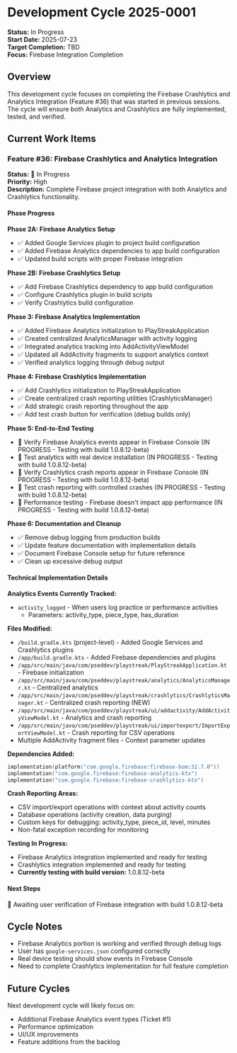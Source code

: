 # Development Cycle 2025-0001

**Status:** In Progress  
**Start Date:** 2025-07-23  
**Target Completion:** TBD  
**Focus:** Firebase Integration Completion

## Overview

This development cycle focuses on completing the Firebase Crashlytics and Analytics Integration (Feature #36) that was started in previous sessions. The cycle will ensure both Analytics and Crashlytics are fully implemented, tested, and verified.

## Current Work Items

### Feature #36: Firebase Crashlytics and Analytics Integration

**Status:** 🔄 In Progress  
**Priority:** High  
**Description:** Complete Firebase project integration with both Analytics and Crashlytics functionality.

#### Phase Progress

**Phase 2A: Firebase Analytics Setup**
- ✅ Added Google Services plugin to project build configuration
- ✅ Added Firebase Analytics dependencies to app build configuration
- ✅ Updated build scripts with proper Firebase integration

**Phase 2B: Firebase Crashlytics Setup**
- ✅ Add Firebase Crashlytics dependency to app build configuration
- ✅ Configure Crashlytics plugin in build scripts  
- ✅ Verify Crashlytics build configuration

**Phase 3: Firebase Analytics Implementation**
- ✅ Added Firebase Analytics initialization to PlayStreakApplication
- ✅ Created centralized AnalyticsManager with activity logging
- ✅ Integrated analytics tracking into AddActivityViewModel
- ✅ Updated all AddActivity fragments to support analytics context
- ✅ Verified analytics logging through debug output

**Phase 4: Firebase Crashlytics Implementation**
- ✅ Add Crashlytics initialization to PlayStreakApplication
- ✅ Create centralized crash reporting utilities (CrashlyticsManager)
- ✅ Add strategic crash reporting throughout the app
- ✅ Add test crash button for verification (debug builds only)

**Phase 5: End-to-End Testing**
- 🔄 Verify Firebase Analytics events appear in Firebase Console (IN PROGRESS - Testing with build 1.0.8.12-beta)
- 🔄 Test analytics with real device installation (IN PROGRESS - Testing with build 1.0.8.12-beta)
- 🔄 Verify Crashlytics crash reports appear in Firebase Console (IN PROGRESS - Testing with build 1.0.8.12-beta)
- 🔄 Test crash reporting with controlled crashes (IN PROGRESS - Testing with build 1.0.8.12-beta)
- 🔄 Performance testing - Firebase doesn't impact app performance (IN PROGRESS - Testing with build 1.0.8.12-beta)

**Phase 6: Documentation and Cleanup**
- ✅ Remove debug logging from production builds
- ✅ Update feature documentation with implementation details
- ✅ Document Firebase Console setup for future reference
- ✅ Clean up excessive debug output

#### Technical Implementation Details

**Analytics Events Currently Tracked:**
- `activity_logged` - When users log practice or performance activities
  - Parameters: activity_type, piece_type, has_duration

**Files Modified:**
- `/build.gradle.kts` (project-level) - Added Google Services and Crashlytics plugins
- `/app/build.gradle.kts` - Added Firebase dependencies and plugins
- `/app/src/main/java/com/pseddev/playstreak/PlayStreakApplication.kt` - Firebase initialization
- `/app/src/main/java/com/pseddev/playstreak/analytics/AnalyticsManager.kt` - Centralized analytics
- `/app/src/main/java/com/pseddev/playstreak/crashlytics/CrashlyticsManager.kt` - Centralized crash reporting (NEW)
- `/app/src/main/java/com/pseddev/playstreak/ui/addactivity/AddActivityViewModel.kt` - Analytics and crash reporting
- `/app/src/main/java/com/pseddev/playstreak/ui/importexport/ImportExportViewModel.kt` - Crash reporting for CSV operations
- Multiple AddActivity fragment files - Context parameter updates

**Dependencies Added:**
```kotlin
implementation(platform("com.google.firebase:firebase-bom:32.7.0"))
implementation("com.google.firebase:firebase-analytics-ktx")
implementation("com.google.firebase:firebase-crashlytics-ktx")
```

**Crash Reporting Areas:**
- CSV import/export operations with context about activity counts
- Database operations (activity creation, data purging)
- Custom keys for debugging: activity_type, piece_id, level, minutes
- Non-fatal exception recording for monitoring

**Testing In Progress:**
- Firebase Analytics integration implemented and ready for testing
- Crashlytics integration implemented and ready for testing
- **Currently testing with build version:** 1.0.8.12-beta

#### Next Steps
🔄 Awaiting user verification of Firebase integration with build 1.0.8.12-beta

## Cycle Notes

- Firebase Analytics portion is working and verified through debug logs
- User has `google-services.json` configured correctly
- Real device testing should show events in Firebase Console
- Need to complete Crashlytics implementation for full feature completion

## Future Cycles

Next development cycle will likely focus on:
- Additional Firebase Analytics event types (Ticket #1)
- Performance optimization
- UI/UX improvements
- Feature additions from the backlog